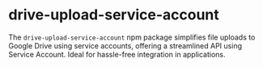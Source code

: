 # drive-upload-service-account
The `drive-upload-service-account` npm package simplifies file uploads to Google Drive using service accounts, offering a streamlined API using Service Account. Ideal for hassle-free integration in applications.
